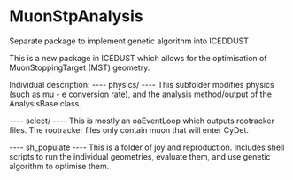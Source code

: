# MuonStpAnalysis
Separate package to implement genetic algorithm into ICEDDUST

This is a new package in ICEDUST which allows for the optimisation of MuonStoppingTarget (MST) geometry.

Individual description: 
---- physics/ ---- 
This subfolder modifies physics (such as mu - e conversion rate), and the analysis method/output of the AnalysisBase class. 

---- select/ ----
This is mostly an oaEventLoop which outputs rootracker files. The rootracker files only contain muon that will enter CyDet. 

---- sh_populate ---- 
This is a folder of joy and reproduction. Includes shell scripts to run the individual geometries, evaluate them, and use 
genetic algorithm to optimise them. 
